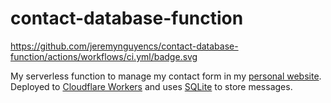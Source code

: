 # contact-database-function

https://github.com/jeremynguyencs/contact-database-function/actions/workflows/ci.yml/badge.svg

My serverless function to manage my contact form in my [personal website](https://github.com/jeremynguyencs/personal-web). Deployed to [Cloudflare Workers](https://workers.cloudflare.com) and uses [SQLite](https://www.sqlite.org/index.html) to store messages.
